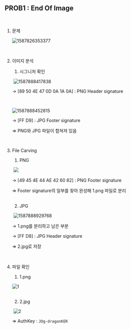 ## PROB1 : End Of Image

<br>

1. 문제

   ![1587826353377](./images/1587826353377.png)

<br>

2. 이미지 분석

   1) 시그니처 확인

   ​	![1587888417838](./images/1587888417838.png)

   → [89 50 4E 47 0D 0A 1A 0A] : PNG Header signature

   <br>

   ![1587888452815](./images/1587888452815.png)

   → [FF D9] : JPG Footer signature

   ⇒ PNG와 JPG 파일이 합쳐져 있음

<br>

3. File Carving

   1) PNG

   ​	![](./images/1587888852073.png)

   → [49 45 4E 44 AE 42 60 82] : PNG Footer signature

   ⇒ Footer signature의 일부를 찾아 완성해 1.png 파일로 분리

   <br>

   2) JPG

   ​	![1587888929768](./images/1587888929768.png)

   → 1.png를 분리하고 남은 부분

   → [FF D8] : JPG Header signature

   ⇒ 2.jpg로 저장

<br>

4. 파일 확인

   1) 1.png

   ![1](./images/\1.png)

   <br>

   2) 2.jpg

   ​	![2](./images/\2.jpg)

   ⇒ AuthKey : `JOg-dragonKER`